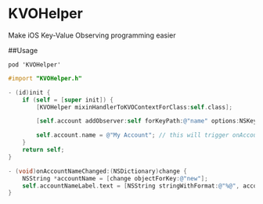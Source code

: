 KVOHelper
=========

Make iOS Key-Value Observing programming easier

##Usage

```
pod 'KVOHelper'
```

``` objective-c
#import "KVOHelper.h"

- (id)init {
    if (self = [super init]) {
        [KVOHelper mixinHandlerToKVOContextForClass:self.class];

        [self.account addObserver:self forKeyPath:@"name" options:NSKeyValueObservingOptionNew context:@selector(onAccountNameChanged:)];

        self.account.name = @"My Account"; // this will trigger onAccountNameChanged:
    }
    return self;
}

- (void)onAccountNameChanged:(NSDictionary)change {
    NSString *accountName = [change objectForKey:@"new"];
    self.accountNameLabel.text = [NSString stringWithFormat:@"%@", accountName];
}
```
